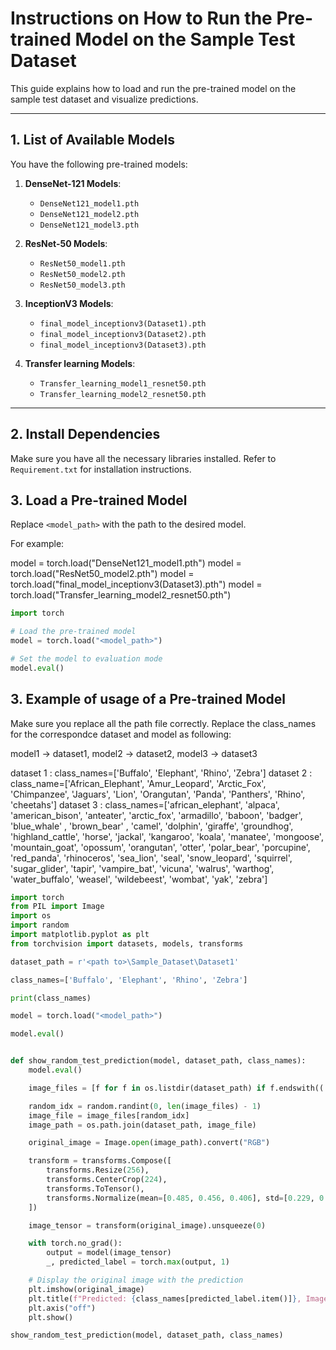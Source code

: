 # Instructions on How to Run the Pre-trained Model on the Sample Test Dataset

This guide explains how to load and run the pre-trained model on the sample test dataset and visualize predictions.

---

## 1. **List of Available Models**

You have the following pre-trained models:

1. **DenseNet-121 Models**:

   - `DenseNet121_model1.pth`
   - `DenseNet121_model2.pth`
   - `DenseNet121_model3.pth`

2. **ResNet-50 Models**:

   - `ResNet50_model1.pth`
   - `ResNet50_model2.pth`
   - `ResNet50_model3.pth`

3. **InceptionV3 Models**:

   - `final_model_inceptionv3(Dataset1).pth`
   - `final_model_inceptionv3(Dataset2).pth`
   - `final_model_inceptionv3(Dataset3).pth`

4. **Transfer learning Models**:
   - `Transfer_learning_model1_resnet50.pth`
   - `Transfer_learning_model2_resnet50.pth`

---

## 2. **Install Dependencies**

Make sure you have all the necessary libraries installed. Refer to `Requirement.txt` for installation instructions.

## 3. **Load a Pre-trained Model**

Replace `<model_path>` with the path to the desired model.

For example:

model = torch.load("DenseNet121_model1.pth")
model = torch.load("ResNet50_model2.pth")
model = torch.load("final_model_inceptionv3(Dataset3).pth")
model = torch.load("Transfer_learning_model2_resnet50.pth")

```python
import torch

# Load the pre-trained model
model = torch.load("<model_path>")

# Set the model to evaluation mode
model.eval()
```

## 3. **Example of usage of a Pre-trained Model**

Make sure you replace all the path file correctly. Replace the class_names for the correspondce dataset and model as following:

model1 -> dataset1, model2 -> dataset2, model3 -> dataset3

dataset 1 : class_names=['Buffalo', 'Elephant', 'Rhino', 'Zebra']
dataset 2 : class_name=['African_Elephant', 'Amur_Leopard', 'Arctic_Fox', 'Chimpanzee', 'Jaguars', 'Lion', 'Orangutan', 'Panda', 'Panthers', 'Rhino', 'cheetahs']
dataset 3 : class_names=['african_elephant', 'alpaca', 'american_bison', 'anteater', 'arctic_fox', 'armadillo', 'baboon', 'badger', 'blue_whale' , 'brown_bear' , 'camel', 'dolphin', 'giraffe', 'groundhog', 'highland_cattle', 'horse', 'jackal', 'kangaroo', 'koala', 'manatee', 'mongoose', 'mountain_goat', 'opossum', 'orangutan', 'otter', 'polar_bear', 'porcupine', 'red_panda', 'rhinoceros', 'sea_lion', 'seal', 'snow_leopard', 'squirrel', 'sugar_glider', 'tapir', 'vampire_bat', 'vicuna', 'walrus', 'warthog', 'water_buffalo', 'weasel', 'wildebeest', 'wombat', 'yak', 'zebra']

```python
import torch
from PIL import Image
import os
import random
import matplotlib.pyplot as plt
from torchvision import datasets, models, transforms

dataset_path = r'<path to>\Sample_Dataset\Dataset1'

class_names=['Buffalo', 'Elephant', 'Rhino', 'Zebra']

print(class_names)

model = torch.load("<model_path>")

model.eval()


def show_random_test_prediction(model, dataset_path, class_names):
    model.eval()

    image_files = [f for f in os.listdir(dataset_path) if f.endswith(('.jpg', '.png', '.jpeg'))]

    random_idx = random.randint(0, len(image_files) - 1)
    image_file = image_files[random_idx]
    image_path = os.path.join(dataset_path, image_file)

    original_image = Image.open(image_path).convert("RGB")

    transform = transforms.Compose([
        transforms.Resize(256),
        transforms.CenterCrop(224),
        transforms.ToTensor(),
        transforms.Normalize(mean=[0.485, 0.456, 0.406], std=[0.229, 0.224, 0.225]),
    ])

    image_tensor = transform(original_image).unsqueeze(0)

    with torch.no_grad():
        output = model(image_tensor)
        _, predicted_label = torch.max(output, 1)

    # Display the original image with the prediction
    plt.imshow(original_image)
    plt.title(f"Predicted: {class_names[predicted_label.item()]}, Image: {image_file}")
    plt.axis("off")
    plt.show()

show_random_test_prediction(model, dataset_path, class_names)
```
